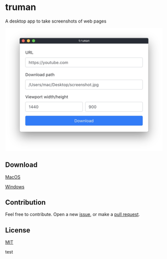# truman

A desktop app to take screenshots of web pages

<img src="preview.jpg" alt="truman preview" width="612" />

## Download

[MacOS](/releases/0.0.1/mac/truman-0.0.1.dmg)

[Windows](/releases/0.0.1/win/truman-0.0.1.exe)

## Contribution

Feel free to contribute. Open a new [issue](https://github.com/ozgrozer/truman/issues), or make a [pull request](https://github.com/ozgrozer/truman/pulls).

## License

[MIT](license)

test
